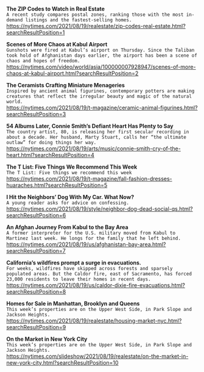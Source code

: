**The ZIP Codes to Watch in Real Estate**\
`A recent study compares postal zones, ranking those with the most in-demand listings and the fastest-selling homes.`\
https://nytimes.com/2021/08/19/realestate/zip-codes-real-estate.html?searchResultPosition=1

**Scenes of More Chaos at Kabul Airport**\
`Gunshots were fired at Kabul’s airport on Thursday. Since the Taliban took hold of Afghanistan days earlier, the airport has been a scene of chaos and hopes of freedom.`\
https://nytimes.com/video/world/asia/100000007928947/scenes-of-more-chaos-at-kabul-airport.html?searchResultPosition=2

**The Ceramists Crafting Miniature Menageries**\
`Inspired by ancient animal figurines, contemporary potters are making creatures that reflect the irregular beauty and magic of the natural world.`\
https://nytimes.com/2021/08/19/t-magazine/ceramic-animal-figurines.html?searchResultPosition=3

**54 Albums Later, Connie Smith’s Defiant Heart Has Plenty to Say**\
`The country artist, 80, is releasing her first secular recording in about a decade. Her husband, Marty Stuart, calls her “the ultimate outlaw” for doing things her way.`\
https://nytimes.com/2021/08/19/arts/music/connie-smith-cry-of-the-heart.html?searchResultPosition=4

**The T List: Five Things We Recommend This Week**\
`The T List: Five things we recommend this week`\
https://nytimes.com/2021/08/19/t-magazine/fall-fashion-dresses-huaraches.html?searchResultPosition=5

**I Hit the Neighbors’ Dog With My Car. What Now?**\
`A young reader asks for advice on confessing.`\
https://nytimes.com/2021/08/19/style/neighbor-dog-dead-social-qs.html?searchResultPosition=6

**An Afghan Journey From Kabul to the Bay Area**\
`A former interpreter for the U.S. military moved from Kabul to Martinez last week. He longs for the family that he left behind.`\
https://nytimes.com/2021/08/19/us/afghanistan-bay-area.html?searchResultPosition=7

**California’s wildfires prompt a surge in evacuations.**\
`For weeks, wildfires have skipped across forests and sparsely populated areas. But the Caldor fire, east of Sacramento, has forced 23,000 residents to leave their homes in recent days.`\
https://nytimes.com/2021/08/19/us/caldor-dixie-fire-evacuations.html?searchResultPosition=8

**Homes for Sale in Manhattan, Brooklyn and Queens**\
`This week’s properties are on the Upper West Side, in Park Slope and Jackson Heights.`\
https://nytimes.com/2021/08/19/realestate/housing-market-nyc.html?searchResultPosition=9

**On the Market in New York City**\
`This week’s properties are on the Upper West Side, in Park Slope and Jackson Heights.`\
https://nytimes.com/slideshow/2021/08/19/realestate/on-the-market-in-new-york-city.html?searchResultPosition=10

